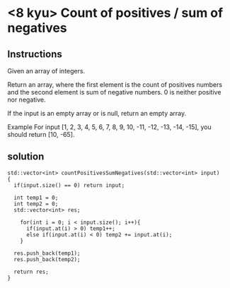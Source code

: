 # <8 kyu> Count of positives / sum of negatives

## Instructions

Given an array of integers.

Return an array, where the first element is the count of positives numbers and the second element is sum of negative numbers. 0 is neither positive nor negative.

If the input is an empty array or is null, return an empty array.

Example
For input [1, 2, 3, 4, 5, 6, 7, 8, 9, 10, -11, -12, -13, -14, -15], you should return [10, -65].

## solution

```
std::vector<int> countPositivesSumNegatives(std::vector<int> input)
{
  if(input.size() == 0) return input;
  
  int temp1 = 0;
  int temp2 = 0;
  std::vector<int> res;
  
    for(int i = 0; i < input.size(); i++){
      if(input.at(i) > 0) temp1++;
      else if(input.at(i) < 0) temp2 += input.at(i);
    }
  
  res.push_back(temp1);
  res.push_back(temp2);
  
  return res;
}
```
